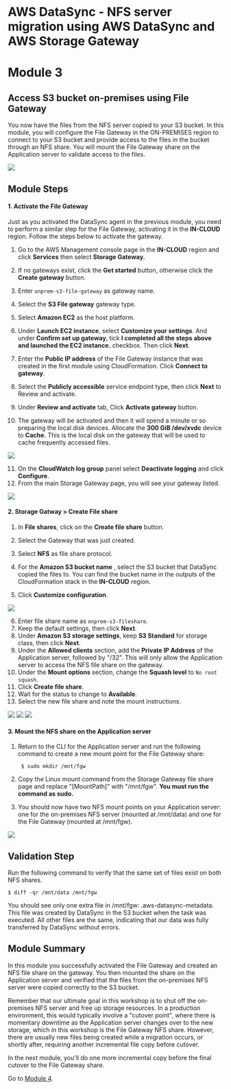 # **AWS DataSync** - NFS server migration using AWS DataSync and AWS Storage Gateway

# Module 3
## Access S3 bucket on-premises using File Gateway

You now have the files from the NFS server copied to your S3 bucket.  In this module, you will configure the File Gateway in the ON-PREMISES region to connect to your S3 bucket and provide access to the files in the bucket through an NFS share.  You will mount the File Gateway share on the Application server to validate access to the files.

![](../images/fullarch.png)

## Module Steps

#### 1. Activate the File Gateway

Just as you activated the DataSync agent in the previous module, you need to perform a similar step for the File Gateway, activating it in the **IN-CLOUD** region.  Follow the steps below to activate the gateway.

1. Go to the AWS Management console page in the **IN-CLOUD** region and click  **Services**  then select  **Storage Gateway.**

2. If no gateways exist, click the **Get started** button, otherwise click the **Create gateway** button.
3. Enter `onprem-s3-file-gateway` as gateway name.
4. Select the **S3 File gateway** gateway type.
5. Select **Amazon EC2** as the host platform.
6. Under **Launch EC2 instance**, select **Customize your settings**. And under **Confirm set up gateway**, tick **I completed all the steps above and launched the EC2 instance.** checkbox. Then click **Next**.

7. Enter the **Public IP address** of the File Gateway instance that was created in the first module using CloudFormation.  Click **Connect to gateway**.
8. Select the **Publicly accessible** service endpoint type, then click **Next** to Review and activate.
9. Under **Review and activate** tab, Click **Activate gateway** button.
10. The gateway will be activated and then it will spend a minute or so preparing the local disk devices.  Allocate the **300 GiB /dev/xvdc** device to **Cache.**  This is the local disk on the gateway that will be used to cache frequently accessed files.

  ![](../images/mod3-s3-filegateway-1.jpg)

11. On the **CloudWatch log group** panel select **Deactivate logging** and click **Configure**.
12. From the main Storage Gateway page, you will see your gateway listed.

  ![](../images/mod3-s3-filegateway-2.jpg)

#### 2. Storage Gatway > Create File share

1. In **File shares**, click on the **Create file share** button.
2. Select the Gateway that was just created.
3. Select **NFS** as file share protocol.
4. For the **Amazon S3 bucket name** , select the S3 bucket that DataSync copied the files to.  You can find the bucket name in the outputs of the CloudFormation stack in the **IN-CLOUD** region.

5. Click **Customize configuration**.

  ![](../images/mod3-fileshare-1.jpg)

6. Enter file share name as `onprem-s3-fileshare`.
7. Keep the default settings, then click **Next**.
8. Under **Amazon S3 storage settings**, keep **S3 Standard** for storage class, then click **Next**.
9. Under the **Allowed clients** section, add the **Private IP Address** of the Application server, followed by "/32".  This will only allow the Application server to access the NFS file share on the gateway.
10. Under the **Mount options** section, change the **Squash level** to `No root squash`.
11. Click **Create file share**.
12. Wait for the status to change to **Available**.
13. Select the new file share and note the mount instructions.

  ![](../images/mod3-fileshare-2.jpg)
  ![](../images/mod3-fileshare-3.jpg)
  ![](../images/mod3-fileshare-4.jpg)

#### 3. Mount the NFS share on the Application server

1. Return to the CLI for the Application server and run the following command to create a new mount point for the File Gateway share:

        $ sudo mkdir /mnt/fgw

2. Copy the Linux mount command from the Storage Gateway file share page and replace &quot;[MountPath]&quot; with &quot;/mnt/fgw&quot;.   **You must run the command as sudo.**
3. You should now have two NFS mount points on your Application server: one for the on-premises NFS server (mounted at /mnt/data) and one for the File Gateway (mounted at /mnt/fgw).

  ![](../images/mod3cli1.png)

## Validation Step

Run the following command to verify that the same set of files exist on both NFS shares.

    $ diff -qr /mnt/data /mnt/fgw

You should see only one extra file in /mnt/fgw: .aws-datasync-metadata.  This file was created by DataSync in the S3 bucket when the task was executed.  All other files are the same, indicating that our data was fully transferred by DataSync without errors.

## Module Summary

In this module you successfully activated the File Gateway and created an NFS file share on the gateway.  You then mounted the share on the Application server and verified that the files from the on-premises NFS server were copied correctly to the S3 bucket.

Remember that our ultimate goal in this workshop is to shut off the on-premises NFS server and free up storage resources.  In a production environment, this would typically involve a &quot;cutover point&quot;, where there is momentary downtime as the Application server changes over to the new storage, which in this workshop is the File Gateway NFS share.  However, there are usually new files being created while a migration occurs, or shortly after, requiring another incremental file copy before cutover.

In the next module, you&#39;ll do one more incremental copy before the final cutover to the File Gateway share.

Go to [Module 4](../module4/).
